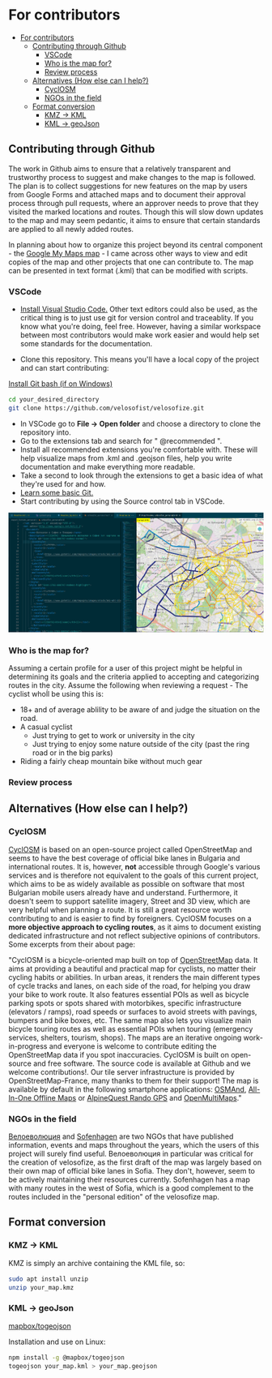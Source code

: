 # For contributors

- [For contributors](#for-contributors)
  - [Contributing through Github](#contributing-through-github)
    - [VSCode](#vscode)
    - [Who is the map for?](#who-is-the-map-for)
    - [Review process](#review-process)
  - [Alternatives (How else can I help?)](#alternatives-how-else-can-i-help)
    - [CyclOSM](#cyclosm)
    - [NGOs in the field](#ngos-in-the-field)
  - [Format conversion](#format-conversion)
    - [KMZ -\> KML](#kmz---kml)
    - [KML -\> geoJson](#kml---geojson)

## Contributing through Github

The work in Github aims to ensure that a relatively transparent and trustworthy process to suggest and make changes to the map is followed.
The plan is to collect suggestions for new features on the map by users from Google Forms and attached maps and to document their approval process through pull requests, where an approver needs to prove that they visited the marked locations and routes. Though this will slow down updates to the map and may seem pedantic, it aims to ensure that certain standards are applied to all newly added routes.

In planning about how to organize this project beyond its central component - the [Google My Maps map]() - I came across other ways to view and edit copies of the map and other projects that one can contribute to.
The map can be presented in text format (.kml) that can be modified with scripts.

### VSCode

- [Install Visual Studio Code.](https://code.visualstudio.com/) Other text editors could also be used, as the critical thing is to just use git for version control and traceablity. If you know what you're doing, feel free. However, having a similar workspace between most contributors would make work easier and would help set some standards for the documentation.

- Clone this repository. This means you'll have a local copy of the project and can start contributing:

[Install Git bash (if on Windows)](https://git-scm.com/downloads/win)

```bash
cd your_desired_directory
git clone https://github.com/velosofist/velosofize.git
```

- In VSCode go to **File -> Open folder** and choose a directory to clone the repository into.
- Go to the extensions tab and search for " @recommended ".
- Install all recommended extensions you're comfortable with. These will help visualize maps from .kml and .geojson files, help you write documentation and make everything more readable.
- Take a second to look through the extensions to get a basic idea of what they're used for and how.
- [Learn some basic Git.](https://daily.dev/blog/contributing-to-open-source-github-a-beginners-guide#:~:text=Learn%20how%20to%20contribute%20to%20open%20source%20GitHub,and%20GitHub%2C%20find%20projects%2C%20make%20contributions%2C%20and%20more.)
- Start contributing by using the Source control tab in VSCode.

![alt text](../attachments/image.png)

### Who is the map for?

Assuming a certain profile for a user of this project might be helpful in determining its goals and the criteria applied to accepting and categorizing routes in the city.
Assume the following when reviewing a request - The cyclist whoĺl be using this is:

- 18+ and of average ablility to be aware of and judge the situation on the road.
- A casual cyclist
  - Just trying to get to work or university in the city
  - Just trying to enjoy some nature outside of the city (past the ring road or in the big parks)
- Riding a fairly cheap mountain bike without much gear

### Review process

## Alternatives (How else can I help?)

### CyclOSM

[CyclOSM](cyclosm.org) is based on an open-source project called OpenStreetMap and seems to have the best coverage of official bike lanes in Bulgaria and international routes. It is, however, **not** accessible through Google's various services and is therefore not equivalent to the goals of this current project, which aims to be as widely available as possible on software that most Bulgarian mobile users already have and understand. Furthermore, it doesn't seem to support satellite imagery, Street and 3D view, which are very helpful when planning a route. It is still a great resource worth contributing to and is easier to find by foreigners.
CyclOSM focuses on a **more objective approach to cycling routes**, as it aims to document existing dedicated infrastructure and not reflect subjective opinions of contributors.
Some excerpts from their about page:

"CyclOSM is a bicycle-oriented map built on top of [OpenStreetMap](openstreetmap.org) data. It aims at providing a beautiful and practical map for cyclists, no matter their cycling habits or abilities.
In urban areas, it renders the main different types of cycle tracks and lanes, on each side of the road, for helping you draw your bike to work route. It also features essential POIs as well as bicycle parking spots or spots shared with motorbikes, specific infrastructure (elevators / ramps), road speeds or surfaces to avoid streets with pavings, bumpers and bike boxes, etc.
The same map also lets you visualize main bicycle touring routes as well as essential POIs when touring (emergency services, shelters, tourism, shops).
The maps are an iterative ongoing work-in-progress and everyone is welcome to contribute editing the OpenStreetMap data if you spot inaccuracies.
CyclOSM is built on open-source and free software. The source code is available at Github and we welcome contributions!. Our tile server infrastructure is provided by OpenStreetMap-France, many thanks to them for their support!
The map is available by default in the following smartphone applications:
[OSMAnd](https://osmand.net/), [All-In-One Offline Maps](https://play.google.com/store/apps/details?id=net.psyberia.offlinemaps) or [AlpineQuest Rando GPS](https://alpinequest.net/) and [OpenMultiMaps](https://framagit.org/tom79/openmaps)."

### NGOs in the field

[Велоеволюция](https://velobg.org/infrastructure/bikelines-sofia) and [Sofenhagen](sofenhagen.com) are two NGOs that have published information, events and maps throughout the years, which the users of this project will surely find useful.
Велоеволюция in particular was critical for the creation of velosofize, as the first draft of the map was largely based on their own map of official bike lanes in Sofia. They don't, however, seem to be actively maintaining their resources currently.
Sofenhagen has a map with many routes in the west of Sofia, which is a good complement to the routes included in the "personal edition" of the velosofize map.

## Format conversion

### KMZ -> KML

KMZ is simply an archive containing the KML file, so:

```bash
sudo apt install unzip
unzip your_map.kmz
```

### KML -> geoJson

[mapbox/togeojson](https://github.com/mapbox/togeojson)

Installation and use on Linux:

```bash
npm install -g @mapbox/togeojson
togeojson your_map.kml > your_map.geojson
```
